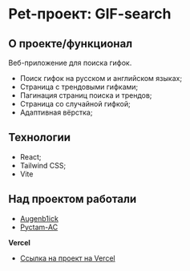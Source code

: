 # Pet-проект: GIF-search

## О проекте/функционал

Веб-приложение для поиска гифок.

- Поиск гифок на русском и английском языках;
- Страница с трендовыми гифками;
- Пагинация страниц поиска и трендов;
- Страница со случайной гифкой;
- Адаптивная вёрстка;

## Технологии

- React;
- Tailwind CSS;
- Vite

## Над проектом работали

- [Augenb1ick](https://github.com/Augenb1ick)
- [Pyctam-AC](https://github.com/Pyctam-AC)

**Vercel**

- [Ссылка на проект на Vercel](https://pyctam-ac.github.io/Gif-search/index.html)
